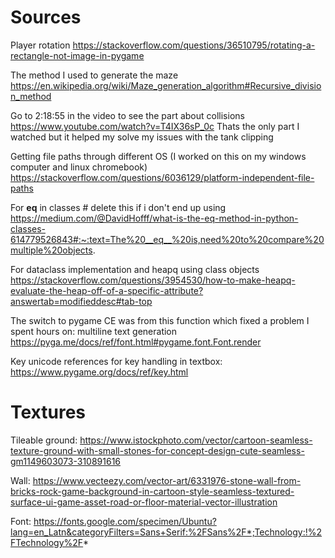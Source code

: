 # Sources


Player rotation
https://stackoverflow.com/questions/36510795/rotating-a-rectangle-not-image-in-pygame


The method I used to generate the maze
https://en.wikipedia.org/wiki/Maze_generation_algorithm#Recursive_division_method


Go to 2:18:55 in the video to see the part about collisions
https://www.youtube.com/watch?v=T4IX36sP_0c
Thats the only part I watched but it helped my solve my issues with the tank clipping

Getting file paths through different OS (I worked on this on my windows computer and linux chromebook)
https://stackoverflow.com/questions/6036129/platform-independent-file-paths

For __eq__ in classes # delete this if i don't end up using
https://medium.com/@DavidHofff/what-is-the-eq-method-in-python-classes-614779526843#:~:text=The%20__eq__%20is,need%20to%20compare%20multiple%20objects.


For dataclass implementation and heapq using class objects
https://stackoverflow.com/questions/3954530/how-to-make-heapq-evaluate-the-heap-off-of-a-specific-attribute?answertab=modifieddesc#tab-top


The switch to pygame CE was from this function which fixed a problem I spent hours on: multiline text generation
https://pyga.me/docs/ref/font.html#pygame.font.Font.render


Key unicode references for key handling in textbox:
https://www.pygame.org/docs/ref/key.html
# Textures

Tileable ground:
https://www.istockphoto.com/vector/cartoon-seamless-texture-ground-with-small-stones-for-concept-design-cute-seamless-gm1149603073-310891616


Wall:
https://www.vecteezy.com/vector-art/6331976-stone-wall-from-bricks-rock-game-background-in-cartoon-style-seamless-textured-surface-ui-game-asset-road-or-floor-material-vector-illustration

Font:
https://fonts.google.com/specimen/Ubuntu?lang=en_Latn&categoryFilters=Sans+Serif:%2FSans%2F*;Technology:!%2FTechnology%2F*